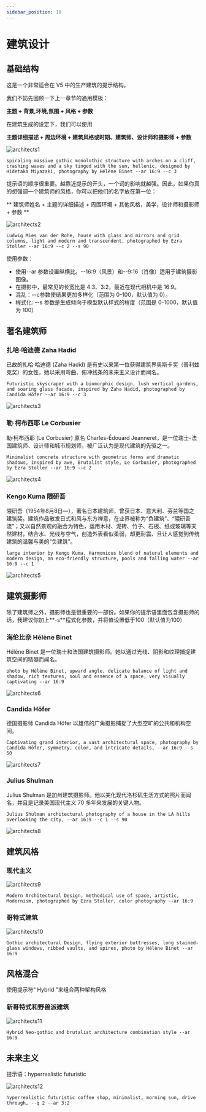 ```yaml
---
sidebar_position: 10
---
```


# 建筑设计

## 基础结构

这是一个非常适合在 V5 中的生产建筑的提示结构。

我们不妨先回顾一下上一章节的通用模板：

**主题 + 背景,环境,氛围 + 风格 + 参数**

在建筑生成的设定下，我们可以使用

**主题详细描述 + 周边环境 + 建筑风格或时期、建筑师、设计师和摄影师 + 参数**

![architects1](./img/architects1.webp)

```text
spiraling massive gothic monolothic structure with arches on a cliff, crashing waves and a sky tinged with the sun, hellenic, designed by Hidetaka Miyazaki, photography by Hélène Binet --ar 16:9 --c 3
```

提示语的顺序很重要。越靠近提示的开头，一个词的影响就越强。因此，如果你真的想强调一个建筑师的风格，你可以把他们的名字放在第一位：

** 建筑师姓名 + 主题的详细描述 + 周围环境 + 其他风格，美学，设计师和摄影师 + 参数 **

![architects2](./img/architects2.webp)

```text
Ludwig Mies van der Rohe, house with glass and mirrors and grid columns, light and modern and transcendent, photographed by Ezra Stoller --ar 16:9 --c 2 --s 90
```

使用参数：

- 使用--ar 参数设置纵横比。--16:9（风景）和--9:16（肖像）适用于建筑摄影图像。
- 在摄影中，最常见的长宽比是 4:3、3:2，最近在现代相机中是 16:9。
- 混乱：--c参数使结果更加多样化（范围为 0-100，默认值为 0）。
- 程式化: --s 参数是生成倾向于模型默认样式的程度（范围是 0-1000，默认值为 100）


## 著名建筑师

### 扎哈·哈迪德 Zaha Hadid

已故的扎哈·哈迪德 (Zaha Hadid) 是有史以来第一位获得建筑界奥斯卡奖（普利兹克奖）的女性，她以采用弯曲、俯冲线条的未来主义设计而闻名。

```text
Futuristic skyscraper with a biomorphic design, lush vertical gardens, and soaring glass facade, inspired by Zaha Hadid, photographed by Candida Höfer --ar 16:9 --c 3
```

![architects3](./img/architects3.webp)

### 勒·柯布西耶 Le Corbusier
勒·柯布西耶 (Le Corbusier) 原名 Charles-Édouard Jeanneret，是一位瑞士-法国建筑师、设计师和城市规划师，被广泛认为是现代建筑的先驱之一。

```text
Minimalist concrete structure with geometric forms and dramatic shadows, inspired by awe, Brutalist style, Le Corbusier, photographed by Ezra Stoller --ar 16:9 --c 2
```
![architects4](./img/architects4.webp)

### Kengo Kuma 隈研吾

隈研吾（1954年8月8日—），著名日本建筑师，曾获日本、意大利、芬兰等国之建筑奖。建筑作品散发日式和风与东方禅意，在业界被称为“负建筑”、“隈研吾流”；又以自然景观的融合为特色，运用木材、泥砖、竹子、石板、纸或玻璃等天然建材，结合水、光线与空气，创造外表看似柔弱，却更耐震、且让人感觉到传统建筑的温馨与美的“负建筑”。

```text
large interior by Kengo Kuma, Harmonious blend of natural elements and modern design, an eco-friendly structure, pools and falling water --ar 16:9 --c 1
```

![architects5](./img/architects5.webp)

## 建筑摄影师

除了建筑师之外，摄影师也是很重要的一部份。如果你的提示语里面包含摄影师的话，我建议你加上**-s**程式化参数，并将值设置低于100（默认值为100）

### 海伦比奈 Hélène Binet 

Hélène Binet 是一位瑞士和法国建筑摄影师。她以通过光线、阴影和纹理捕捉建筑空间的精髓而闻名。

```text
photo by Hélène Binet, upward angle, delicate balance of light and shadow, rich textures, soul and essence of a space, very visually captivating --ar 16:9
```

![architects6](./img/architects6.webp)

### Candida Höfer

德国摄影师 Candida Höfer 以雄伟的广角摄影捕捉了大型空旷的公共和机构空间。

```text
Captivating grand interior, a vast architectural space, photography by Candida Höfer, symmetry, color, and intricate details, --ar 16:9 --s 50
```

![architects7](./img/architects7.webp)

### Julius Shulman

Julius Shulman 是加州建筑摄影师。他以美化现代洛杉矶生活方式的照片而闻名，并且是记录美国现代主义 70 多年来发展的关键人物。

```text
Julius Shulman architectural photography of a house in the LA hills overlooking the city, --ar 16:9 --c 1 --s 90
```

![architects8](./img/architects8.webp)

## 建筑风格

### 现代主义

![architects9](./img/architects9.webp)

```text
Modern Architectural Design, methodical use of space, artistic, Modernism, photographed by Ezra Stoller, color photography --ar 16:9
```

### 哥特式建筑

![architects10](./img/architects10.webp)

```text
Gothic architectural Design, flying exterior buttresses, long stained-glass windows, ribbed vaults, and spires, photo by Hélène Binet --ar 16:9
```

## 风格混合

使用提示符“ Hybrid ”来组合两种架构风格

### 新哥特式和野兽派建筑

![architects11](./img/architects11.webp)

```text
Hybrid Neo-gothic and brutalist architecture combination style --ar 16:9
```

## 未来主义

提示语：hyperrealistic futuristic

![architects12](./img/architects12.webp)

```text
hyperrealistic futuristic coffee shop, minimalist, morning sun, drive through, --q 2 --ar 3:2
```
